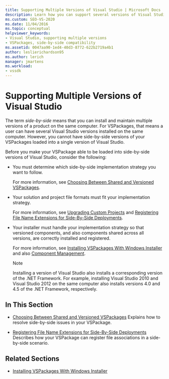 ```yaml
---
title: Supporting Multiple Versions of Visual Studio | Microsoft Docs
description: Learn how you can support several versions of Visual Studio, with your VSPackages able to load into different versions.
ms.custom: SEO-VS-2020
ms.date: 11/04/2016
ms.topic: conceptual
helpviewer_keywords:
- Visual Studio, supporting multiple versions
- VSPackages, side-by-side compatibility
ms.assetid: 0047aa90-1ed4-40d3-8772-622b2719a4b1
author: leslierichardson95
ms.author: lerich
manager: jmartens
ms.workload:
- vssdk
---
```

# Supporting Multiple Versions of Visual Studio
The term *side-by-side* means that you can install and maintain multiple versions of a product on the same computer. For VSPackages, that means a user can have several Visual Studio versions installed on the same computer. However, you cannot have side-by-side versions of your VSPackages loaded into a single version of Visual Studio.

 Before you make your VSPackage able to be loaded into side-by-side versions of Visual Studio, consider the following:

- You must determine which side-by-side implementation strategy you want to follow.

   For more information, see [Choosing Between Shared and Versioned VSPackages](../extensibility/choosing-between-shared-and-versioned-vspackages.md).

- Your solution and project file formats must fit your implementation strategy.

   For more information, see [Upgrading Custom Projects](../extensibility/internals/upgrading-projects.md#upgrading-custom-projects) and [Registering File Name Extensions for Side-By-Side Deployments](../extensibility/registering-file-name-extensions-for-side-by-side-deployments.md).

- Your installer must handle your implementation strategy so that versioned components, and also components shared across all versions, are correctly installed and registered.

   For more information, see [Installing VSPackages With Windows Installer](../extensibility/internals/installing-vspackages-with-windows-installer.md) and also [Component Management](../extensibility/internals/component-management.md).

  > [!NOTE]
  > Installing a version of Visual Studio also installs a corresponding version of the .NET Framework. For example, installing Visual Studio 2010 and Visual Studio 2012 on the same computer also installs versions 4.0 and 4.5 of the .NET Framework, respectively.

## In This Section
- [Choosing Between Shared and Versioned VSPackages](../extensibility/choosing-between-shared-and-versioned-vspackages.md)
 Explains how to resolve side-by-side issues in your VSPackage.

- [Registering File Name Extensions for Side-By-Side Deployments](../extensibility/registering-file-name-extensions-for-side-by-side-deployments.md)
 Describes how your VSPackage can register file associations in a side-by-side scenario.

## Related Sections
- [Installing VSPackages With Windows Installer](../extensibility/internals/installing-vspackages-with-windows-installer.md)
